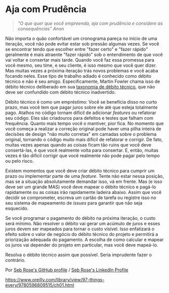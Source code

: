 # Aja com Prudência

> *"O que quer que você empreenda, aja com prudência e considere as consequências" Anon*

Não importa o quão confortável um cronograma pareça no início de uma iteração, você não pode evitar estar sob pressão algumas vezes. Se você se encontrar tendo que escolher entre "fazer certo" e "fazer rápido" geralmente é mais atraente "fazer rápido" sob o entendimento de que você vai voltar e consertar mais tarde. Quando você faz essa promessa para você mesmo, seu time, e seu cliente, é isso mesmo que você quer dizer. Mas muitas vezes a próxima iteração trás novos problemas e você acaba focando neles. Esse tipo de trabalho adiado é conhecido como débito técnico e não é seu amigo. Especificamente, Martin Fowler chama isso de débito técnico deliberado em sua [taxonomia de débito técnico](http://martinfowler.com/bliki/TechnicalDebtQuadrant.html), que não deve ser confundido com débito técnico inadvertido.

Débito técnico é como um empréstimo: Você se beneficia disso no curto prazo, mas você tem que pagar juros sobre ele até que esteja totalmente pago. Atalhos no código tornam difícil de adicionar _features_ ou refatorar seu código. Eles são criadouros para defeitos e testes que falham com frequência. Quanto mais tempo você o mantiver, pior fica. No momento que você começa a realizar a correção original pode haver uma pilha inteira de decisões de design "não muito corretas" em camadas sobre o problema original, tornando o código muito mais difícil de refatorar e corrigir. De fato, muitas vezes apenas quando as coisas ficam tão ruins que você deve consertá-las, é que você realmente volta para consertar. E, então, muitas vezes é tão difícil corrigir que você realmente não pode pagar pelo tempo ou pelo risco.

Existem momentos que você deve criar débito técnico para cumprir um prazo ou implementar parte de uma _feature_. Tente não estar nessa posição, mas se a situação absolutamente demandar isso, vá em frente. Mas (e isso deve ser um grande MAS) você deve mapear o débito técnico e pagá-lo rapidamente ou as coisas irão rapidamente ladeira abaixo. Assim que você decidir se comprometer, escreva um cartão de tarefa ou registre isso no seu sistema de mapeamento de _issues_ para garantir que não seja esquecido.

Se você programar o pagamento do débito na próxima iteração, o custo será mínimo. Não resolver o débito vai gerar um acúmulo de juros e esses juros devem ser mapeados para tornar o custo visível. Isso enfatizará o efeito sobre o valor de negócio do débito técnico do projeto e permitirá a priorização adequada do pagamento. A escolha de como calcular e mapear os juros vai depender do projeto em particular, mas você deve mapeá-lo.

Resolva o débito técnico assim que possível. Seria imprudente fazer o contrário.

Por [Seb Rose's GitHub profile](https://github.com/sebrose) / [Seb Rose's LinkedIn Profile](https://www.linkedin.com/in/sebrose)

https://www.oreilly.com/library/view/97-things-every/9780596809515/ch01.html